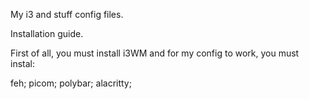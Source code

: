 My i3 and stuff config files.

Installation guide.

First of all, you must install i3WM and for my config to work, you must instal:

feh;
picom;
polybar;
alacritty;
